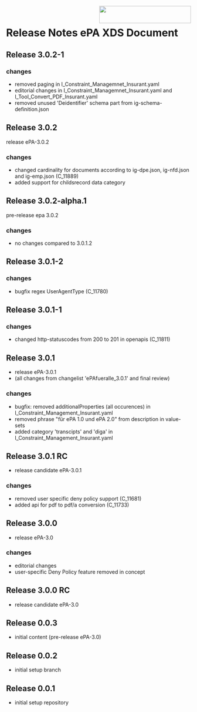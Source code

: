 <img align="right" width="250" height="47" src="images/Gematik_Logo_Flag_With_Background.png"/> <br/>    
 
# Release Notes ePA XDS Document
## Release 3.0.2-1
### changes
- removed paging in I_Constraint_Managemnet_Insurant.yaml
- editorial changes in I_Constraint_Managemnet_Insurant.yaml and I_Tool_Convert_PDF_Insurant.yaml
- removed unused 'Deidentifier' schema part from ig-schema-definition.json
## Release 3.0.2
release ePA-3.0.2
### changes
- changed cardinality for documents according to ig-dpe.json, ig-nfd.json and ig-emp.json (C_11889)
- added support for childsrecord data category
## Release 3.0.2-alpha.1
pre-release epa 3.0.2
### changes
- no changes compared to 3.0.1.2
## Release 3.0.1-2
### changes
- bugfix regex UserAgentType (C_11780)
## Release 3.0.1-1
### changes
- changed http-statuscodes from 200 to 201 in openapis (C_11811)
## Release 3.0.1
- release ePA-3.0.1
- (all changes from changelist 'ePAfueralle_3.0.1' and final review)
### changes
- bugfix: removed additionalProperties (all occurences) in I_Constraint_Management_Insurant.yaml 
- removed phrase "für ePA 1.0 und ePA 2.0" from description in value-sets
- added category 'transcipts' and 'diga' in I_Constraint_Management_Insurant.yaml
## Release 3.0.1 RC
- release candidate ePA-3.0.1
### changes
- removed user specific deny policy support (C_11681) 
- added api for pdf to pdf/a conversion (C_11733) 
## Release 3.0.0
- release ePA-3.0
### changes
- editorial changes
- user-specific Deny Policy feature removed in concept
## Release 3.0.0 RC
- release candidate ePA-3.0
## Release 0.0.3
- initial content (pre-release ePA-3.0)
## Release 0.0.2
- initial setup branch
## Release 0.0.1
- initial setup repository
